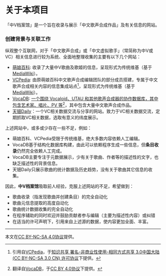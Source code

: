 # 关于本项目

「中V档案馆」是一个旨在收录与展示「中文歌声合成作品」及有关信息的网站。

### 创建背景与关联工作

纵观整个互联网，对于「中文歌声合成」或「中文虚拟歌手」（常简称为中V或VC）相关信息进行较为系统、全面地整理收集的主要有以下几个网站：

- [萌娘百科](https://zh.moegirl.org.cn/):
  收录了大量中V歌曲及歌姬的信息，呈现形式为传统维基（基于[MediaWiki](https://www.mediawiki.org/)）。
- [VCPedia](https://vcpedia.cn/):
  由原萌娘百科中文歌声合成编辑团队的部分成员搭建，专属于中文歌声合成相关内容的信息集成站点[^1]，呈现形式为传统维基（基于[MediaWiki](https://www.mediawiki.org/)）。
- [VocaDB](https://vocadb.net/):
  [一个围绕 Vocaloid、UTAU 和其他歌声合成器的协作数据库，其中包含艺术家、唱片、PV 等](#user-content-fn-2)[^2]，其中包含大量中文歌声合成作品。
- [天钿Daily](https://tdd.bunnyxt.com/)：一个VC相关数据交流与分享的网站。致力于VC相关数据交流，定期抓取VC相关数据，选取有意义的纬度展示。

上述网站中，或多或少存在一些不足，例如：

- 萌娘百科、VCPedia受限于传统维基，绝大多数内容依赖人工编辑。
- VocaDB基于结构化数据库构建，由此可以依赖程序生成一些信息，但**条目收录**仍然完全依赖人工完成。
- VocaDB主要专注于元数据展示，少有关于歌曲、作者等的描述性的文字，也缺乏描述性的背景信息。
- 天钿Daily只展示歌曲的统计数据及历史趋势，没有关于歌曲其它信息的收集。

因此，**中V档案馆**吸取前人经验，克服上述网站的不足，希望做到：

- 歌曲收录（指发现歌曲并创建条目）的完全自动化
- 歌曲元信息提取的高度自动化
- 歌曲统计数据收集的完全自动化
- 在程序辅助的同时欢迎并鼓励贡献者参与编辑（主要为描述性内容）或纠错
- 在适当的许可声明下，引用来自上述源的数据，使内容更加全面、丰富。

---

本文在[CC BY-NC-SA 4.0协议](https://creativecommons.org/licenses/by-nc-sa/4.0/)提供。

[^1]: 引用自[VCPedia](https://vcpedia.cn/%E9%A6%96%E9%A1%B5)，于[知识共享 署名-非商业性使用-相同方式共享 3.0中国大陆 (CC BY-NC-SA 3.0 CN) 许可协议](https://creativecommons.org/licenses/by-nc-sa/3.0/cn/)下提供。

[^2]: 翻译自[VocaDB](https://vocadb.net/)，于[CC BY 4.0协议](https://creativecommons.org/licenses/by/4.0/)下提供。
